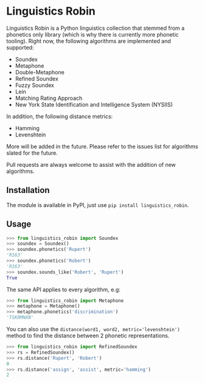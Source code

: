 # Linguistics Robin

Linguistics Robin is a Python linguistics collection that stemmed from a phonetics only library (which is why there is currently more phonetic tooling). Right now, the following algorithms are implemented and supported:

 * Soundex
 * Metaphone
 * Double-Metaphone
 * Refined Soundex
 * Fuzzy Soundex
 * Lein
 * Matching Rating Approach
 * New York State Identification and Intelligence System (NYSIIS)
 
In addition, the following distance metrics:

 * Hamming
 * Levenshtein

More will be added in the future. Please refer to the issues list for algorithms slated for the future.

Pull requests are always welcome to assist with the addition of new algorithms.

## Installation

The module is available in PyPI, just use `pip install linguistics_robin`.


## Usage

```python
>>> from linguistics_robin import Soundex
>>> soundex = Soundex()
>>> soundex.phonetics('Rupert')
'R163'
>>> soundex.phonetics('Robert')
'R163'
>>> soundex.sounds_like('Robert', 'Rupert')
True
```

The same API applies to every algorithm, e.g:

```python
>>> from linguistics_robin import Metaphone
>>> metaphone = Metaphone()
>>> metaphone.phonetics('discrimination')
'TSKRMNXN'
```

You can also use the `distance(word1, word2, metric='levenshtein')` method to find the distance between 2 phonetic representations.

```python
>>> from linguistics_robin import RefinedSoundex
>>> rs = RefinedSoundex()
>>> rs.distance('Rupert', 'Robert')
0
>>> rs.distance('assign', 'assist', metric='hamming')
2
```